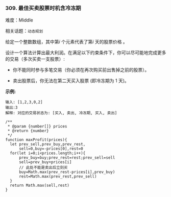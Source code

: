 ### 309. 最佳买卖股票时机含冷冻期

难度：Middle

相关话题：`动态规划`

给定一个整数数组，其中第*i* 个元素代表了第*i* 天的股票价格 。​



设计一个算法计算出最大利润。在满足以下约束条件下，你可以尽可能地完成更多的交易（多次买卖一支股票）:




* 你不能同时参与多笔交易（你必须在再次购买前出售掉之前的股票）。

* 卖出股票后，你无法在第二天买入股票 (即冷冻期为 1 天)。





**示例:** 



```
输入: [1,2,3,0,2]
输出:3 
解释: 对应的交易状态为: [买入, 卖出, 冷冻期, 买入, 卖出]
```

```
/**
 * @param {number[]} prices
 * @return {number}
 */
function maxProfit(prices){
  let prev_sell,prev_buy,prev_rest,
      sell=0,buy=-prices[0],rest=0
  for(let i=0;i<prices.length;i++){
      prev_buy=buy;prev_rest=rest;prev_sell=sell
      sell=prev_buy+prices[i]
      // 此处不能是卖出后立刻买
      buy=Math.max(prev_rest-prices[i],prev_buy)
      rest=Math.max(prev_rest,prev_sell)
  }
  return Math.max(sell,rest)
}
```

